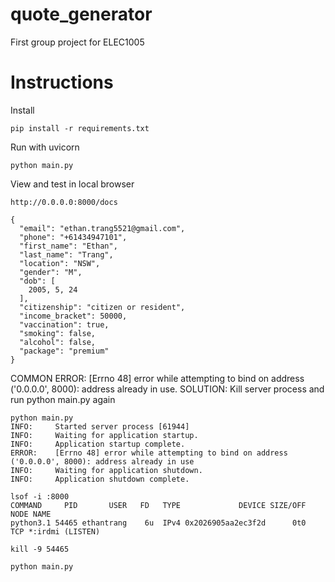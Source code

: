 # quote_generator
First group project for ELEC1005

# Instructions

Install

```
pip install -r requirements.txt
```

Run with uvicorn

```
python main.py
```

View and test in local browser
```
http://0.0.0.0:8000/docs
```

```
{
  "email": "ethan.trang5521@gmail.com",
  "phone": "+61434947101",
  "first_name": "Ethan",
  "last_name": "Trang",
  "location": "NSW",
  "gender": "M",
  "dob": [
    2005, 5, 24
  ],
  "citizenship": "citizen or resident",
  "income_bracket": 50000,
  "vaccination": true,
  "smoking": false,
  "alcohol": false,
  "package": "premium"
}
```

COMMON ERROR: [Errno 48] error while attempting to bind on address ('0.0.0.0', 8000): address already in use. 
SOLUTION: Kill server process and run python main.py again

```
python main.py           
INFO:     Started server process [61944]
INFO:     Waiting for application startup.
INFO:     Application startup complete.
ERROR:    [Errno 48] error while attempting to bind on address ('0.0.0.0', 8000): address already in use
INFO:     Waiting for application shutdown.
INFO:     Application shutdown complete.
 
lsof -i :8000
COMMAND     PID       USER   FD   TYPE             DEVICE SIZE/OFF NODE NAME
python3.1 54465 ethantrang    6u  IPv4 0x2026905aa2ec3f2d      0t0  TCP *:irdmi (LISTEN)

kill -9 54465

python main.py
```
